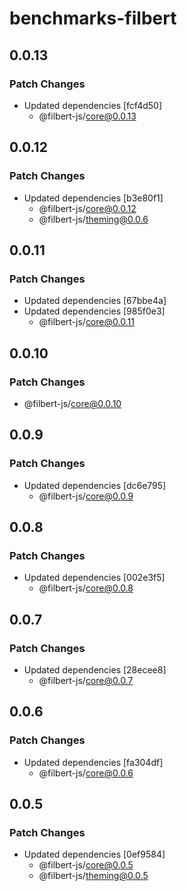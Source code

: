 # benchmarks-filbert

## 0.0.13

### Patch Changes

- Updated dependencies [fcf4d50]
  - @filbert-js/core@0.0.13

## 0.0.12

### Patch Changes

- Updated dependencies [b3e80f1]
  - @filbert-js/core@0.0.12
  - @filbert-js/theming@0.0.6

## 0.0.11

### Patch Changes

- Updated dependencies [67bbe4a]
- Updated dependencies [985f0e3]
  - @filbert-js/core@0.0.11

## 0.0.10

### Patch Changes

- @filbert-js/core@0.0.10

## 0.0.9

### Patch Changes

- Updated dependencies [dc6e795]
  - @filbert-js/core@0.0.9

## 0.0.8

### Patch Changes

- Updated dependencies [002e3f5]
  - @filbert-js/core@0.0.8

## 0.0.7

### Patch Changes

- Updated dependencies [28ecee8]
  - @filbert-js/core@0.0.7

## 0.0.6

### Patch Changes

- Updated dependencies [fa304df]
  - @filbert-js/core@0.0.6

## 0.0.5

### Patch Changes

- Updated dependencies [0ef9584]
  - @filbert-js/core@0.0.5
  - @filbert-js/theming@0.0.5
